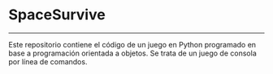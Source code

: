 # SpaceSurvive

---

Este repositorio contiene el código de un juego en Python programado en base a
programación orientada a objetos. Se trata de un juego de consola por línea
de comandos.